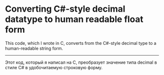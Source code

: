 # Converting C#-style decimal datatype to human readable float form

This code, which I wrote in C, converts from the C#-style decimal type to a human-readable string form.

-----------------------------------------

Этот код, который я написал на C, преобразует значение типа decimal в стиле C# в удобочитаемую строковую форму.
